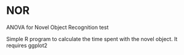 # NOR
ANOVA for Novel Object Recognition test

Simple R program to calculate the time spent with the novel object.
It requires ggplot2
